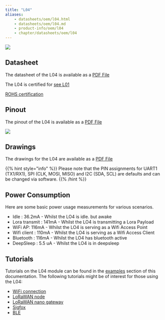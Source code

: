 ```yaml
---
title: "L04"
aliases:
    - datasheets/oem/l04.html
    - datasheets/oem/l04.md
    - product-info/oem/l04
    - chapter/datasheets/oem/l04
---
```


![](/gitbook/assets/l04-1.png) 

## Datasheet

The datasheet of the L04 is available as a [PDF File](/gitbook/assets/specsheets/Pycom_002_Specsheets_L04_v2.pdf)

The L04 is certified for [see L01](../l01/)

[ROHS certification](/gitbook/assets/RoHs_declarations/RoHS-for-L04(8286-00032P)-20190523.pdf)

## Pinout

The pinout of the L04 is available as a [PDF File](/gitbook/assets/l04-pinout.pdf)

![](/gitbook/assets/l04-pinout.png)

## Drawings

The drawings for the L04 are available as a [PDF File](/gitbook/assets/l04-drawing.pdf)


{{% hint style="info" %}}
Please note that the PIN assignments for UART1 \(TX1/RX1\), SPI \(CLK, MOSI, MISO\) and I2C \(SDA, SCL\) are defaults and can be changed via software.
{{% /hint %}}


## Power Consumption

Here are some basic power usage measurements for various scenarios.

* Idle : 36.2mA - Whilst the LO4 is idle. but awake
* Lora transmit : 141mA - Whilst the LO4 is transmitting a Lora Payload
* WiFi AP: 116mA - Whilst the LO4 is serving as a Wifi Access Point
* Wifi client : 110mA - Whilst the LO4 is serving as a Wifi Access Client
* Bluetooth  : 116mA - Whilst the LO4 has bluetooth active  
* DeepSleep : 5.5 uA - Whilst the LO4 is in deepsleep

## Tutorials

Tutorials on the L04 module can be found in the [examples](/tutorials/introduction) section of this documentation. The following tutorials might be of  interest for those using the L04:

* [WiFi connection](/tutorials/all/wlan)
* [LoRaWAN node](/tutorials/lora/lorawan-abp)
* [LoRaWAN nano gateway](/tutorials/lora/lorawan-nano-gateway)
* [Sigfox](/tutorials/sigfox)
* [BLE](/tutorials/all/ble)
